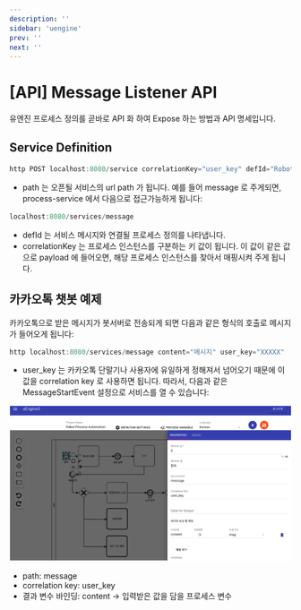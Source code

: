 ```yaml
---
description: ''
sidebar: 'uengine'
prev: ''
next: ''
---
```


# [API] Message Listener API

유엔진 프로세스 정의를 곧바로 API 화 하여 Expose 하는 방법과 API 명세입니다.

## Service Definition

```java
http POST localhost:8080/service correlationKey="user_key" defId="Robot Process Automation.xml" path="message"
```

- path 는 오픈될 서비스의 url path 가 됩니다. 예를 들어 message 로 주게되면, process-service 에서 다음으로 접근가능하게 됩니다:

```java
localhost:8080/services/message
```

- defId 는 서비스 메시지와 연결될 프로세스 정의를 나타냅니다.
- correlationKey 는 프로세스 인스턴스를 구분하는 키 값이 됩니다. 이 값이 같은 값으로 payload 에 들어오면, 해당 프로세스 인스턴스를 찾아서 매핑시켜 주게 됩니다.


## 카카오톡 챗봇 예제

카카오톡으로 받은 메시지가 봇서버로 전송되게 되면 다음과 같은 형식의 호출로 메시지가 들어오게 됩니다:

```java
http localhost:8080/services/message content="메시지" user_key="XXXXX"
```

- user_key 는 카카오톡 단말기나 사용자에 유일하게 정해져서 넘어오기 때문에 이 값을 correlation key 로 사용하면 됩니다. 따라서, 다음과 같은 MessageStartEvent 설정으로 서비스를 열 수 있습니다:

![](../../uengine-image/12.png)

- path: message
- correlation key: user_key
- 결과 변수 바인딩:  content -> 입력받은 값을 담을 프로세스 변수